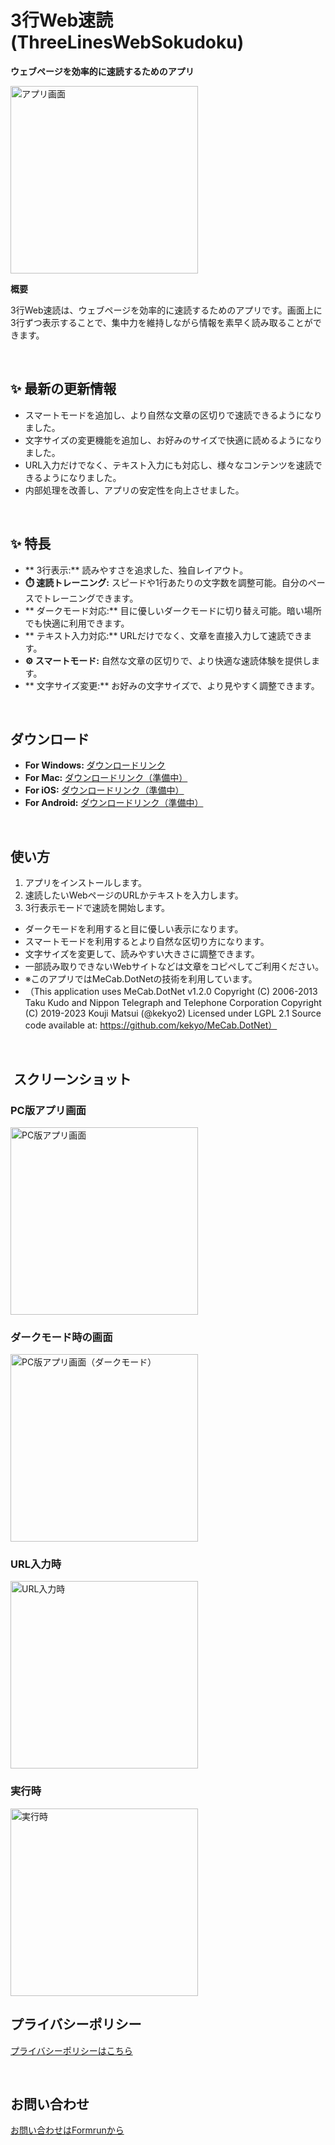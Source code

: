 # 3行Web速読 (ThreeLinesWebSokudoku)

**ウェブページを効率的に速読するためのアプリ**

<img src="images/appiconfg.svg" alt="アプリ画面" width="300">

<br>

**概要**

3行Web速読は、ウェブページを効率的に速読するためのアプリです。画面上に3行ずつ表示することで、集中力を維持しながら情報を素早く読み取ることができます。

<br>

## ✨ 最新の更新情報

* スマートモードを追加し、より自然な文章の区切りで速読できるようになりました。
* 文字サイズの変更機能を追加し、お好みのサイズで快適に読めるようになりました。
* URL入力だけでなく、テキスト入力にも対応し、様々なコンテンツを速読できるようになりました。
* 内部処理を改善し、アプリの安定性を向上させました。

<br>

## ✨ 特長

* ** 3行表示:** 読みやすさを追求した、独自レイアウト。
* **⏱️ 速読トレーニング:** スピードや1行あたりの文字数を調整可能。自分のペースでトレーニングできます。
* ** ダークモード対応:** 目に優しいダークモードに切り替え可能。暗い場所でも快適に利用できます。
* ** テキスト入力対応:** URLだけでなく、文章を直接入力して速読できます。
* **⚙️ スマートモード:** 自然な文章の区切りで、より快適な速読体験を提供します。
* ** 文字サイズ変更:** お好みの文字サイズで、より見やすく調整できます。

<br>

##  ダウンロード

* **For Windows:** [ダウンロードリンク](https://apps.microsoft.com/detail/9MVZP1C80KV6?hl=ja-jp&gl=JP&ocid=pdpshare)
* **For Mac:** [ダウンロードリンク（準備中）](https://example.com)
* **For iOS:** [ダウンロードリンク（準備中）](https://example.com)
* **For Android:** [ダウンロードリンク（準備中）](https://example.com)

<br>

##  使い方

1.  アプリをインストールします。
2.  速読したいWebページのURLかテキストを入力します。
3.  3行表示モードで速読を開始します。

* ダークモードを利用すると目に優しい表示になります。
* スマートモードを利用するとより自然な区切り方になります。
* 文字サイズを変更して、読みやすい大きさに調整できます。
* 一部読み取りできないWebサイトなどは文章をコピペしてご利用ください。
* ※このアプリではMeCab.DotNetの技術を利用しています。
* （This application uses MeCab.DotNet v1.2.0 Copyright (C) 2006-2013 Taku Kudo and Nippon Telegraph and Telephone Corporation Copyright (C) 2019-2023 Kouji Matsui (@kekyo2) Licensed under LGPL 2.1 Source code available at: https://github.com/kekyo/MeCab.DotNet）

<br>

## ️ スクリーンショット

### PC版アプリ画面

<img src="images/pic001.png" alt="PC版アプリ画面" width="300">

### ダークモード時の画面

<img src="images/pic002.png" alt="PC版アプリ画面（ダークモード）" width="300">

### URL入力時

<img src="images/pic003.png" alt="URL入力時" width="300">

### 実行時

<img src="images/pic004.png" alt="実行時" width="300">

<br>

##  プライバシーポリシー

[プライバシーポリシーはこちら](privacy.md)

<br>

##  お問い合わせ

[お問い合わせはFormrunから](https://form.run/@yahoo-eF6XHIch4UKZT592Vk5I)

<br>
